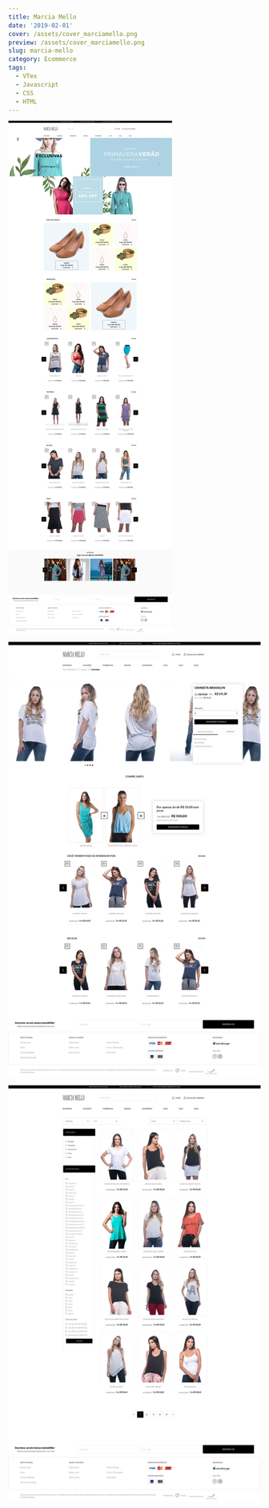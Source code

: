 ```yaml
---
title: Marcia Mello
date: '2019-02-01'
cover: /assets/cover_marciamello.png
preview: /assets/cover_marciamello.png
slug: marcia-mello
category: Ecommerce
tags:
  - VTex
  - Javascript
  - CSS
  - HTML
---
```



![](/assets/marciamello_01.jpg)

![](/assets/marciamello_02.jpg)

![](/assets/marciamello_03.jpg)
